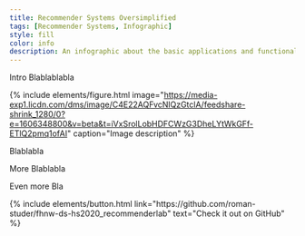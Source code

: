 ```yaml
---
title: Recommender Systems Oversimplified
tags: [Recommender Systems, Infographic]
style: fill
color: info
description: An infographic about the basic applications and functionality of recommender systems.
---
```


Intro Blablablabla

{% include elements/figure.html image="https://media-exp1.licdn.com/dms/image/C4E22AQFvcNlQzGtclA/feedshare-shrink_1280/0?e=1606348800&v=beta&t=iVxSrolLobHDFCWzG3DheLYtWkGFf-ETlQ2pmq1ofAI" caption="Image description" %}

Blablabla 

More Blablabla

Even more Bla

<p class="text-center">
{% include elements/button.html link="https://github.com/roman-studer/fhnw-ds-hs2020_recommenderlab" text="Check it out on GitHub" %}
</p>